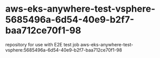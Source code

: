 # aws-eks-anywhere-test-vsphere-5685496a-6d54-40e9-b2f7-baa712ce70f1-98
repository for use with E2E test job aws-eks-anywhere-test-vsphere:5685496a-6d54-40e9-b2f7-baa712ce70f1-98
